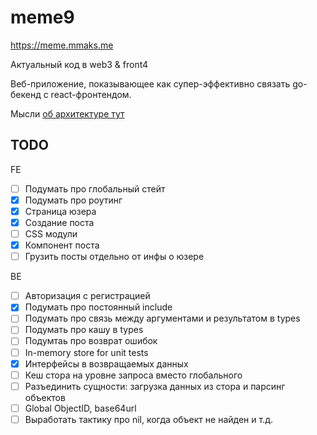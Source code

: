 # meme9

https://meme.mmaks.me

Актуальный код в web3 & front4

Веб-приложение, показывающее как супер-эффективно
связать go-бекенд с react-фронтендом.

Мысли [об архитектуре тут](pages/pages.md)

## TODO

FE

- [ ] Подумать про глобальный стейт
- [x] Подумать про роутинг
- [x] Страница юзера
- [x] Создание поста
- [ ] CSS модули
- [x] Компонент поста
- [ ] Грузить посты отдельно от инфы о юзере

BE

- [ ] Авторизация с регистрацией
- [x] Подумать про постоянный include
- [ ] Подумать про связь между аргументами и результатом в types
- [ ] Подумать про кашу в types
- [ ] Подумтаь про возврат ошибок
- [ ] In-memory store for unit tests
- [x] Интерфейсы в возвращаемых данных
- [ ] Кеш стора на уровне запроса вместо глобального
- [ ] Разъединить сущности: загрузка данных из стора и парсинг объектов
- [ ] Global ObjectID, base64url
- [ ] Выработать тактику про nil, когда объект не найден и т.д.
